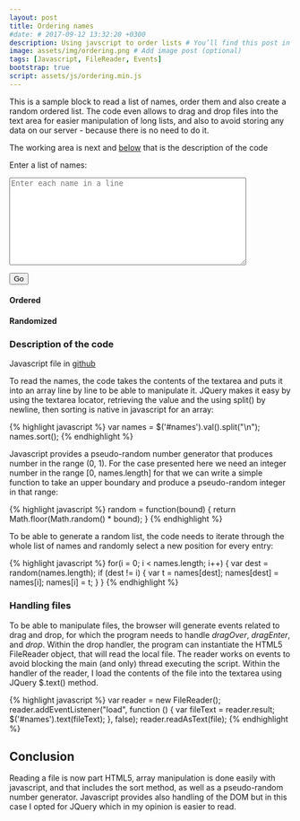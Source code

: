 ```yaml
---
layout: post
title: Ordering names
#date: # 2017-09-12 13:32:20 +0300
description: Using javscript to order lists # You’ll find this post in your `_posts` directory. Go ahead and edit it and re-build the site to see your changes. # Add post description (optional)
image: assets/img/ordering.png # Add image post (optional)
tags: [Javascript, FileReader, Events]
bootstrap: true
script: assets/js/ordering.min.js
---
```


This is a sample block to read a list of names, order them and also create a random ordered list. The code even allows to drag and drop files into the text area for easier manipulation of long lists, and also to avoid storing any data on our server - because there is no need to do it.

The working area is next and [below](#description-of-the-code) that is the description of the code

<label for="names">Enter a list of names:</label>

<textarea id="names" rows="10" cols="50" placeholder="Enter each name in a line"></textarea>

<button class="ui-button ui-widget ui-corner-all" id='order'>Go</button>

<div class="container">
  <div class="row">
    <div class="col-sm">
      <h4>Ordered</h4>
      <div id="ordered">
      </div>
    </div>
    <div class="col-sm">
      <h4>Randomized</h4>
      <div id="random">
      </div>
    </div>
  </div>
</div>



### Description of the code

Javascript file in [github](https://github.com/FrSanchez/frsanchez.github.io/blob/master/assets/js-src/ordering.js)

To read the names, the code takes the contents of the textarea and puts it into an array line by line to be able to manipulate it. JQuery makes it easy by using the textarea locator, retrieving the value and the using split() by newline, then sorting is native in javascript for an array:

{% highlight javascript %}
var names = $('#names').val().split("\n");
names.sort();
{% endhighlight %}

Javascript provides a pseudo-random number generator that produces number in the range (0, 1). For the case presented here we need an integer number in the range [0, names.length] for that we can write a simple function to take an upper boundary and produce a pseudo-random integer in that range:

{% highlight javascript %}
random = function(bound) {
  return Math.floor(Math.random() * bound);
}
{% endhighlight %}

To be able to generate a random list, the code needs to iterate through the whole list of names and randomly select a new position for every entry:

{% highlight javascript %}
for(i = 0; i < names.length; i++) {
  var dest = random(names.length);
  if (dest != i) {
    var t = names[dest];
    names[dest] = names[i];
    names[i] = t;
  }
}
{% endhighlight %}

### Handling files
To be able to manipulate files, the browser will generate events related to drag and drop, for which the program needs to handle *dragOver*, *dragEnter*, and *drop*. Within the drop handler, the program can instantiate the HTML5 FileReader object, that will read the local file. The reader works on events to avoid blocking the main (and only) thread executing the script. Within the handler of the reader, I load the contents of the file into the textarea using JQuery $.text() method.

{% highlight javascript %}
var reader = new FileReader();
reader.addEventListener("load", function () {
    var fileText = reader.result;
    $('#names').text(fileText);
}, false);
reader.readAsText(file);
{% endhighlight %}

## Conclusion

Reading a file is now part HTML5, array manipulation is done easily with javascript, and that includes the sort method, as well as a pseudo-random number generator. Javascript provides also handling of the DOM but in this case I opted for JQuery which in my opinion is easier to read.

